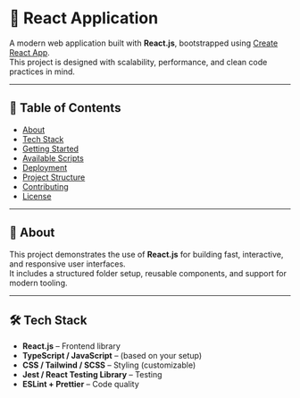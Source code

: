 # 🌟 React Application

A modern web application built with **React.js**, bootstrapped using [Create React App](https://github.com/facebook/create-react-app).  
This project is designed with scalability, performance, and clean code practices in mind.

---

## 📖 Table of Contents
- [About](#-about)
- [Tech Stack](#-tech-stack)
- [Getting Started](#-getting-started)
- [Available Scripts](#-available-scripts)
- [Deployment](#-deployment)
- [Project Structure](#-project-structure)
- [Contributing](#-contributing)
- [License](#-license)

---

## 🔎 About
This project demonstrates the use of **React.js** for building fast, interactive, and responsive user interfaces.  
It includes a structured folder setup, reusable components, and support for modern tooling.

---

## 🛠 Tech Stack
- **React.js** – Frontend library  
- **TypeScript / JavaScript** – (based on your setup)  
- **CSS / Tailwind / SCSS** – Styling (customizable)  
- **Jest / React Testing Library** – Testing  
- **ESLint + Prettier** – Code quality  
